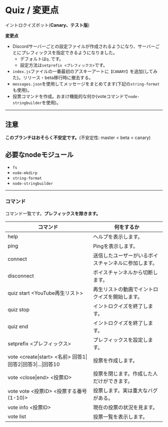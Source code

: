 # Quiz / 変更点
イントロクイズボット(**Canary、テスト版**)

**変更点**
 - Discordサーバーごとの設定ファイルが作成されるようになり、サーバーごとにプレフィックスを指定できるようになりました。
   - デフォルトは`q.`です。
   - 設定方法は`setprefix <プレフィックス>`です。
 - `index.js`ファイルの一番最初のアスキーアートに`【CANARY】`を追加(してみた)。リリース・beta移行時に撤去する。
 - `messages.json`を使用してメッセージをまとめてます(下記の`string-format`も使用)。
 - 投票コマンドを作成。おまけ機能的な何か(voteコマンドで`node-stringbuilder`を使用)。

---
## 注意
__**このブランチはおそらく不安定です。**__(不安定性: master < beta < canary)

## 必要なnodeモジュール
 - `fs`
 - `node-mkdirp`
 - `string-format`
 - `node-stringbuilder`

---
### コマンド
コマンド一覧です。__プレフィックスを除きます。__

| コマンド | 何をするか |
| -------- | ---------- |
| help | ヘルプを表示します。 |
| ping | Pingを表示します。 |
| connect | 送信したユーザーがいるボイスチャンネルに参加します。 |
| disconnect | ボイスチャンネルから切断します。 |
| quiz start <YouTube再生リスト> | 再生リストの動画でイントロクイズを開始します。 |
| quiz stop | イントロクイズを終了します。 |
| quiz end  | イントロクイズを終了します。 |
| setprefix <プレフィックス> | プレフィックスを設定します。 |
| vote <create\|start> <名前> 回答1\|回答2\|回答3\|...\|回答10 | 投票を作成します。 |
| vote <close\|end> <投票ID> | 投票を閉じます。作成した人だけができます。 |
| vote vote <投票ID> <投票する番号(1-10)> | 投票します。実は重大なバグがある。 |
| vote info <投票ID> | 現在の投票の状況を見ます。 |
| vote list | 投票一覧を表示します。 |

